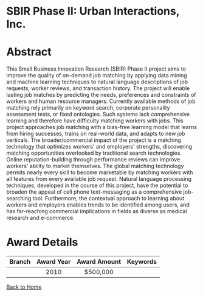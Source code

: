 
SBIR Phase II: Urban Interactions, Inc.
=======================================

# Abstract


This Small Business Innovation Research (SBIR) Phase II project aims to improve the quality of on-demand job matching by applying data mining and machine learning techniques to natural language descriptions of job requests, worker reviews, and transaction history. The project will enable lasting job matches by predicting the needs, preferences and constraints of workers and human resource managers. Currently available methods of job matching rely primarily on keyword search, corporate personality assessment tests, or fixed ontologies. Such systems lack comprehensive learning and therefore have difficulty matching workers with jobs. This project approaches job matching with a bias-free learning model that learns from hiring successes, trains on real-world data, and adapts to new job verticals.
The broader/commercial impact of the project is a matching technology that optimizes workers' and employers' strengths, discovering matching opportunities overlooked by traditional search technologies. Online reputation-building through performance reviews can improve workers' ability to market themselves. The global matching technology permits nearly every skill to become marketable by matching workers with all features from every available job request. Natural language processing techniques, developed in the course of this project, have the potential to broaden the appeal of cell phone text-messaging as a comprehensive job-searching tool. Furthermore, the contextual approach to learning about workers and employers enables trends to be identified among  users, and has far-reaching commercial implications in fields as diverse as medical research and e-commerce.  

# Award Details

|Branch|Award Year|Award Amount|Keywords|
| :---: | :---: | :---: | :---: |
||2010|$500,000||
  
  


[Back to Home](https://github.com/chrischow/dod_sbir_awards/Reports/JT/#109)